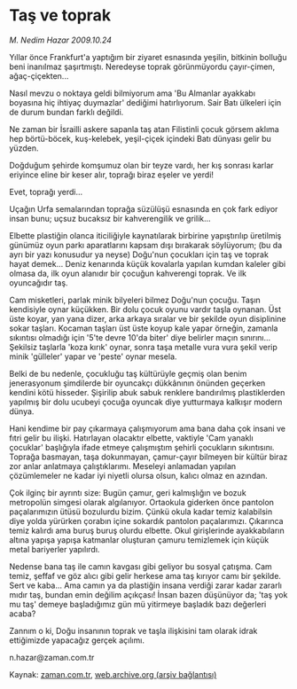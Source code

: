 # Taş ve toprak

*M. Nedim Hazar 2009.10.24*

<tr><td class="metin" colspan="2" style="padding-top: 20px; padding-left: 5px; ">Yıllar önce Frankfurt'a yaptığım bir ziyaret esnasında yeşilin, bitkinin bolluğu beni inanılmaz şaşırtmıştı. Neredeyse toprak görünmüyordu çayır-çimen, ağaç-çiçekten...</td></tr><tr><td class="metin" colspan="2" style="padding-top: 20px; padding-left: 5px; "><p>Nasıl mevzu o noktaya geldi bilmiyorum ama 'Bu Almanlar ayakkabı boyasına hiç ihtiyaç duymazlar' dediğimi hatırlıyorum. Sair Batı ülkeleri için de durum bundan farklı değildi.
<p>Ne zaman bir İsrailli askere sapanla taş atan Filistinli çocuk görsem aklıma hep börtü-böcek, kuş-kelebek, yeşil-çiçek içindeki Batı dünyası gelir bu yüzden.
<p>Doğduğum şehirde komşumuz olan bir teyze vardı, her kış sonrası karlar eriyince eline bir keser alır, toprağı biraz eşeler ve yerdi!
<p>Evet, toprağı yerdi...
<p>Uçağın Urfa semalarından toprağa süzülüşü esnasında en çok fark ediyor insan bunu; uçsuz bucaksız bir kahverengilik ve grilik...
<p>Elbette plastiğin olanca iticiliğiyle kaynatılarak birbirine yapıştırılıp üretilmiş günümüz oyun parkı aparatlarını kapsam dışı bırakarak söylüyorum; (bu da ayrı bir yazı konusudur ya neyse) Doğu'nun çocukları için taş ve toprak hayat demek... Deniz kenarında küçük kovalarla yapılan kumdan kaleler gibi olmasa da, ilk oyun alanıdır bir çocuğun kahverengi toprak. Ve ilk oyuncağıdır taş.
<p>Cam misketleri, parlak minik bilyeleri bilmez Doğu'nun çocuğu. Taşın kendisiyle oynar küçükken. Bir dolu çocuk oyunu vardır taşla oynanan. Üst üste koyar, yan yana dizer, arka arkaya sıralar ve bir şekilde oyun disiplinine sokar taşları. Kocaman taşları üst üste koyup kale yapar örneğin, zamanla sıkıntısı olmadığı için '5'te devre 10'da biter' diye belirler maçın sınırını... Şekilsiz taşlarla 'koza kırık' oynar, sonra taşa metalle vura vura şekil verip minik 'gülleler' yapar ve 'peste' oynar mesela.
<p>Belki de bu nedenle, çocukluğu taş kültürüyle geçmiş olan benim jenerasyonum şimdilerde bir oyuncakçı dükkânının önünden geçerken kendini kötü hisseder. Şişirilip abuk sabuk renklere bandırılmış plastiklerden yapılmış bir dolu ucubeyi çocuğa oyuncak diye yutturmaya kalkışır modern dünya.
<p>Hani kendime bir pay çıkarmaya çalışmıyorum ama bana daha çok insani ve fıtri gelir bu ilişki. Hatırlayan olacaktır elbette, vaktiyle 'Cam yanaklı çocuklar' başlığıyla ifade etmeye çalışmıştım şehirli çocukların sıkıntısını. Toprağa basmayan, taşa dokunmayan, çamur-çayır bilmeyen bir kültür biraz zor anlar anlatmaya çalıştıklarımı. Meseleyi anlamadan yapılan çözümlemeler ne kadar iyi niyetli olursa olsun, kalıcı olmaz en azından.
<p>Çok ilginç bir ayrıntı size: Bugün çamur, geri kalmışlığın ve bozuk metropolün simgesi olarak algılanıyor. Ortaokula giderken önce pantolon paçalarımızın ütüsü bozulurdu bizim. Çünkü okula kadar temiz kalabilsin diye yolda yürürken çorabın içine sokardık pantolon paçalarımızı. Çıkarınca temiz kalırdı ama buruş buruş olurdu elbette. Okul girişlerinde ayakkabıların altına yapışa yapışa katmanlar oluşturan çamuru temizlemek için küçük metal bariyerler yapılırdı.
<p>Nedense bana taş ile camın kavgası gibi geliyor bu sosyal çatışma. Cam temiz, şeffaf ve göz alıcı gibi gelir herkese ama taş kırıyor camı bir şekilde. Sert ve kaba... Ama camın ya da plastiğin insana verdiği zarar kadar zararlı mıdır taş, bundan emin değilim açıkçası! İnsan bazen düşünüyor da; 'taş yok mu taş' demeye başladığımız gün mü yitirmeye başladık bazı değerleri acaba?
<p>Zannım o ki, Doğu insanının toprak ve taşla ilişkisini tam olarak idrak ettiğimizde yapacağız gerçek açılımı. 
<p>n.hazar@zaman.com.tr <br/></p></p></p></p></p></p></p></p></p></p></p></p></p></td></tr>

Kaynak: [zaman.com.tr](http://zaman.com.tr/yazar.do?yazino=907064), [web.archive.org (arşiv bağlantısı)](http://web.archive.org/web/20091104184232/http://www.zaman.com.tr:80/yazar.do?yazino=907064)
